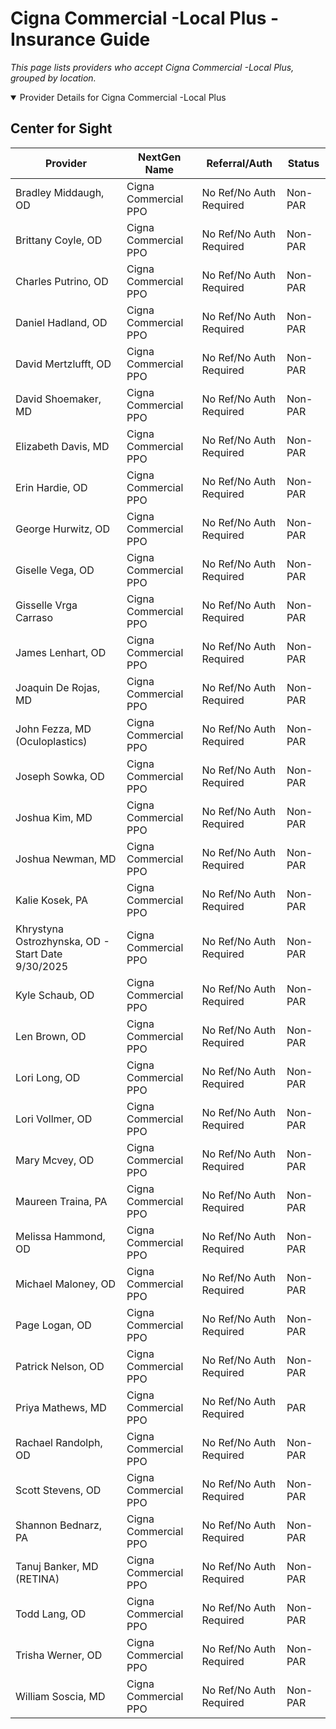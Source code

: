 # Cigna Commercial -Local Plus - Insurance Guide

*This page lists providers who accept Cigna Commercial -Local Plus, grouped by location.*

<details open><summary>Provider Details for Cigna Commercial -Local Plus</summary>

## Center for Sight

| Provider | NextGen Name | Referral/Auth | Status |
|----------|-------------|--------------|--------|
| Bradley Middaugh, OD | Cigna Commercial PPO | No Ref/No Auth Required | Non-PAR |
| Brittany Coyle, OD | Cigna Commercial PPO | No Ref/No Auth Required | Non-PAR |
| Charles Putrino, OD | Cigna Commercial PPO | No Ref/No Auth Required | Non-PAR |
| Daniel Hadland, OD | Cigna Commercial PPO | No Ref/No Auth Required | Non-PAR |
| David Mertzlufft, OD | Cigna Commercial PPO | No Ref/No Auth Required | Non-PAR |
| David Shoemaker, MD | Cigna Commercial PPO | No Ref/No Auth Required | Non-PAR |
| Elizabeth Davis, MD | Cigna Commercial PPO | No Ref/No Auth Required | Non-PAR |
| Erin Hardie, OD | Cigna Commercial PPO | No Ref/No Auth Required | Non-PAR |
| George Hurwitz, OD | Cigna Commercial PPO | No Ref/No Auth Required | Non-PAR |
| Giselle Vega, OD | Cigna Commercial PPO | No Ref/No Auth Required | Non-PAR |
| Gisselle Vrga Carraso | Cigna Commercial PPO | No Ref/No Auth Required | Non-PAR |
| James Lenhart, OD | Cigna Commercial PPO | No Ref/No Auth Required | Non-PAR |
| Joaquin De Rojas, MD | Cigna Commercial PPO | No Ref/No Auth Required | Non-PAR |
| John Fezza, MD (Oculoplastics) | Cigna Commercial PPO | No Ref/No Auth Required | Non-PAR |
| Joseph Sowka, OD | Cigna Commercial PPO | No Ref/No Auth Required | Non-PAR |
| Joshua Kim, MD | Cigna Commercial PPO | No Ref/No Auth Required | Non-PAR |
| Joshua Newman, MD | Cigna Commercial PPO | No Ref/No Auth Required | Non-PAR |
| Kalie Kosek, PA | Cigna Commercial PPO | No Ref/No Auth Required | Non-PAR |
| Khrystyna Ostrozhynska, OD - Start Date 9/30/2025 | Cigna Commercial PPO | No Ref/No Auth Required | Non-PAR |
| Kyle Schaub, OD | Cigna Commercial PPO | No Ref/No Auth Required | Non-PAR |
| Len Brown, OD | Cigna Commercial PPO | No Ref/No Auth Required | Non-PAR |
| Lori Long, OD | Cigna Commercial PPO | No Ref/No Auth Required | Non-PAR |
| Lori Vollmer, OD | Cigna Commercial PPO | No Ref/No Auth Required | Non-PAR |
| Mary Mcvey, OD | Cigna Commercial PPO | No Ref/No Auth Required | Non-PAR |
| Maureen Traina, PA | Cigna Commercial PPO | No Ref/No Auth Required | Non-PAR |
| Melissa Hammond, OD | Cigna Commercial PPO | No Ref/No Auth Required | Non-PAR |
| Michael Maloney, OD | Cigna Commercial PPO | No Ref/No Auth Required | Non-PAR |
| Page Logan, OD | Cigna Commercial PPO | No Ref/No Auth Required | Non-PAR |
| Patrick Nelson, OD | Cigna Commercial PPO | No Ref/No Auth Required | Non-PAR |
| Priya Mathews, MD | Cigna Commercial PPO | No Ref/No Auth Required | PAR |
| Rachael Randolph, OD | Cigna Commercial PPO | No Ref/No Auth Required | Non-PAR |
| Scott Stevens, OD | Cigna Commercial PPO | No Ref/No Auth Required | Non-PAR |
| Shannon Bednarz, PA | Cigna Commercial PPO | No Ref/No Auth Required | Non-PAR |
| Tanuj Banker, MD (RETINA) | Cigna Commercial PPO | No Ref/No Auth Required | Non-PAR |
| Todd Lang, OD | Cigna Commercial PPO | No Ref/No Auth Required | Non-PAR |
| Trisha Werner, OD | Cigna Commercial PPO | No Ref/No Auth Required | Non-PAR |
| William Soscia, MD | Cigna Commercial PPO | No Ref/No Auth Required | Non-PAR |

</details>

